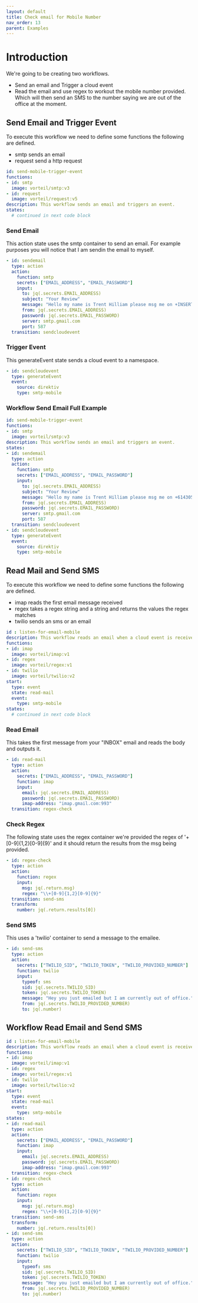 ```yaml
---
layout: default
title: Check email for Mobile Number
nav_order: 13
parent: Examples
---
```


# Introduction
We're going to be creating two workflows.

- Send an email and Trigger a cloud event
- Read the email and use regex to workout the mobile number provided. Which will then send an SMS to the number saying we are out of the office at the moment.

## Send Email and Trigger Event

To execute this workflow we need to define some functions the following are defined.

- smtp sends an email
- request send a http request

```yaml
id: send-mobile-trigger-event
functions:
- id: smtp
  image: vorteil/smtp:v3
- id: request
  image: vorteil/request:v5
description: This workflow sends an email and triggers an event.
states:
  # continued in next code block
```


### Send Email
This action state uses the smtp container to send an email. For example purposes you will notice that I am sendin the email to myself. 

```yaml
- id: sendemail
  type: action
  action:
    function: smtp
    secrets: ["EMAIL_ADDRESS", "EMAIL_PASSWORD"]
    input:
      to: jq(.secrets.EMAIL_ADDRESS)
      subject: "Your Review"
      message: "Hello my name is Trent Hilliam please msg me on +INSERT_MOBILE_NUMBER."
      from: jq(.secrets.EMAIL_ADDRESS)
      password: jq(.secrets.EMAIL_PASSWORD)
      server: smtp.gmail.com
      port: 587
  transition: sendcloudevent
```

### Trigger Event
This generateEvent state sends a cloud event to a namespace.

```yaml
- id: sendcloudevent
  type: generateEvent
  event:
    source: direktiv
    type: smtp-mobile
```

### Workflow Send Email Full Example

```yaml
id: send-mobile-trigger-event
functions:
- id: smtp
  image: vorteil/smtp:v3
description: This workflow sends an email and triggers an event.
states:
- id: sendemail
  type: action
  action:
    function: smtp
    secrets: ["EMAIL_ADDRESS", "EMAIL_PASSWORD"]
    input:
      to: jq(.secrets.EMAIL_ADDRESS)
      subject: "Your Review"
      message: "Hello my name is Trent Hilliam please msg me on +61430545789."
      from: jq(.secrets.EMAIL_ADDRESS)
      password: jq(.secrets.EMAIL_PASSWORD)
      server: smtp.gmail.com
      port: 587
  transition: sendcloudevent
- id: sendcloudevent
  type: generateEvent
  event:
    source: direktiv
    type: smtp-mobile
```


## Read Mail and Send SMS

To execute this workflow we need to define some functions the following are defined.

- imap reads the first email message received
- regex takes a regex string and a string and returns the values the regex matches
- twilio sends an sms or an email

```yaml
id : listen-for-email-mobile
description: This workflow reads an email when a cloud event is received.
functions:
- id: imap
  image: vorteil/imap:v1
- id: regex
  image: vorteil/regex:v1
- id: twilio
  image: vorteil/twilio:v2
start:
  type: event
  state: read-mail
  event:
    type: smtp-mobile
states:
  # continued in next code block
```

### Read Email
This takes the first message from your "INBOX" email and reads the body and outputs it.

```yaml
- id: read-mail
  type: action
  action:
    secrets: ["EMAIL_ADDRESS", "EMAIL_PASSWORD"]
    function: imap
    input:
      email: jq(.secrets.EMAIL_ADDRESS)
      password: jq(.secrets.EMAIL_PASSWORD)
      imap-address: "imap.gmail.com:993"
  transition: regex-check
```

### Check Regex
The following state uses the regex container we're provided the regex of '\+[0-9]{1,2}[0-9]{9}' and it should return the results from the msg being provided.

```yaml
- id: regex-check
  type: action
  action:
    function: regex
    input:
      msg: jq(.return.msg)
      regex: "\\+[0-9]{1,2}[0-9]{9}"
  transition: send-sms
  transform: 
    number: jq(.return.results[0])
```

### Send SMS
This uses a 'twilio' container to send a message to the emailee.

```yaml
- id: send-sms
  type: action
  action:
    secrets: ["TWILIO_SID", "TWILIO_TOKEN", "TWILIO_PROVIDED_NUMBER"]
    function: twilio
    input:
      typeof: sms
      sid: jq(.secrets.TWILIO_SID)
      token: jq(.secrets.TWILIO_TOKEN)
      message: "Hey you just emailed but I am currently out of office."
      from: jq(.secrets.TWILIO_PROVIDED_NUMBER)
      to: jq(.number)
```

## Workflow Read Email and Send SMS

```yaml
id : listen-for-email-mobile
description: This workflow reads an email when a cloud event is received.
functions:
- id: imap
  image: vorteil/imap:v1
- id: regex
  image: vorteil/regex:v1
- id: twilio
  image: vorteil/twilio:v2
start:
  type: event
  state: read-mail
  event:
    type: smtp-mobile
states:
- id: read-mail
  type: action
  action:
    secrets: ["EMAIL_ADDRESS", "EMAIL_PASSWORD"]
    function: imap
    input:
      email: jq(.secrets.EMAIL_ADDRESS)
      password: jq(.secrets.EMAIL_PASSWORD)
      imap-address: "imap.gmail.com:993"
  transition: regex-check
- id: regex-check
  type: action
  action:
    function: regex
    input:
      msg: jq(.return.msg)
      regex: "\\+[0-9]{1,2}[0-9]{9}"
  transition: send-sms
  transform: 
    number: jq(.return.results[0])
- id: send-sms
  type: action
  action:
    secrets: ["TWILIO_SID", "TWILIO_TOKEN", "TWILIO_PROVIDED_NUMBER"]
    function: twilio
    input:
      typeof: sms
      sid: jq(.secrets.TWILIO_SID)
      token: jq(.secrets.TWILIO_TOKEN)
      message: "Hey you just emailed but I am currently out of office."
      from: jq(.secrets.TWILIO_PROVIDED_NUMBER)
      to: jq(.number)
```
